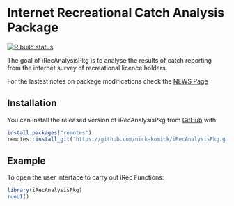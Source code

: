
# Internet Recreational Catch Analysis Package

<!-- badges: start -->
[![R build status](https://github.com/nick-komick/iRecAnalysisPkg/workflows/R-CMD-check/badge.svg)](https://github.com/nick-komick/iRecAnalysisPkg/actions)
<!-- badges: end -->

The goal of iRecAnalysisPkg is to analyse the results of catch reporting from the internet survey of recreational licence holders.

For the lastest notes on package modifications check the [NEWS Page](https://github.com/nick-komick/iRecAnalysisPkg/NEWS.md)

## Installation

You can install the released version of iRecAnalysisPkg from [GitHub](https://github.com/nick-komick/iRecAnalysisPkg) with:

``` r
install.packages("remotes")
remotes::install_git("https://github.com/nick-komick/iRecAnalysisPkg.git")
```

## Example

To open the user interface to carry out iRec Functions:

``` r
library(iRecAnalysisPkg)
runUI()
```

